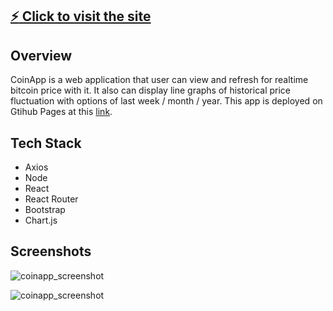 ## [:zap: Click to visit the site](https://yifeidesu.github.io/coinapp/)

## Overview

CoinApp is a web application that user can view and refresh for realtime bitcoin price with it. It also can display line graphs of historical price fluctuation with options of last week / month / year. This app is deployed on Gtihub Pages at this [link](https://yifeidesu.github.io/coinapp/).

## Tech Stack

- Axios
- Node
- React
- React Router
- Bootstrap
- Chart.js

## Screenshots

![coinapp_screenshot](https://user-images.githubusercontent.com/23082500/41790319-32544e6e-7620-11e8-9bea-197379e1304d.png)

![coinapp_screenshot](https://user-images.githubusercontent.com/23082500/41790320-326533fa-7620-11e8-820f-196408033ae7.png)
